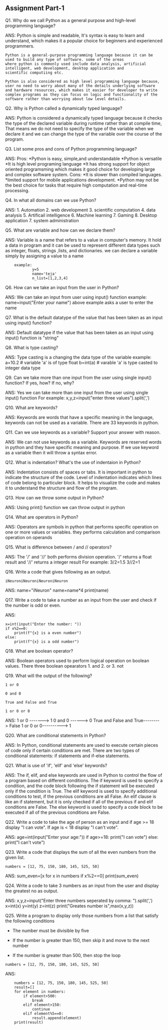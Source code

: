 ## Assignment Part-1
Q1. Why do we call Python as a general purpose and high-level programming language?

ANS:
    Python is simple and readable, It's syntax is easy to learn and understand, which makes it a popular choice for beginners and experienced programmers.

    Python is a general-purpose programming language because it can be used to build any type of software. some of the areas
    where python is commonly used include data analysis, artificial intelligent, web development, desktop application and 
    scientific computiing etc.

    Python is also considered as high level programming language because, user no need to worry about many of the details underlying software and hardware resources, which makes it easier for developer to write complex programs as they can focus on logic and functionality of the software rather than worrying about low level details.
    

Q2. Why is Python called a dynamically typed language?

ANS:
    Python is considered a dynamically typed language because it checks the type of the declared variable during runtime rather than at compile time, That means we do not need to specify the type of the variable when we declare it and we can change the type of the variable over the course of the program.    

Q3. List some pros and cons of Python programming language?

ANS:
    Pros:
        *Python is easy, simple,and understandable
        *Python is versatile
        *It is high level programing language
        *It has strong support for object oriented programsming which makes it good choice for developing large and complex software system.
    Cons:
        *It is slower than compiled languages.
        *limited support for mobile applications development.
        *Python may not be the best choice for tasks that require high computation and real-time processing.


Q4. In what all domains can we use Python?

ANS:
    1. Automation
    2. web development
    3. scientific computation
    4. data analysis
    5. Artificail intelligence
    6. Machine learning
    7. Gaming
    8. Desktop application
    7. system administration



Q5. What are variable and how can we declare them?

ANS:
    Variable is a name that refers to a value in computer's memory. It hold a data in program and it can be used to represent different data types such as integer, floats, strings ,lists, and dictionaries.
    we can declare a variable simply by assigning a value to a name

        example:
                y=5
                name='teja'
                n_list=[1,2,3,4]



Q6. How can we take an input from the user in Python?

ANS:
    We can take an input from user using input() function 
    example:
            name=input("Enter your name")
    above example asks a user to enter the name


Q7. What is the default datatype of the value that has been taken as an input using input() function?

ANS:
    Default datatype if the value that has been taken as an input using input() function is "string"

Q8. What is type casting?

ANS:
    Type casting is a changing the data type of the variable
    example:
            a=10.2 # variable 'a' is of type float
            b=int(a) # varable 'a' is type casted to integer data type

Q9. Can we take more than one input from the user using single input() function? If yes, how? If no, why?

ANS:
    Yes we can take more than one input from the user using single input() function
    For example:
                x,y,z=input("enter three values").split(',')

Q10. What are keywords?

ANS:
    Keywords are words that have a specific meaning in the language, keywords can not be used as a variable.
    There are 33 keywords in python.

Q11. Can we use keywords as a variable? Support your answer with reason.

ANS:
    We can not use keywords as a variable. Keywords are reserved words in python and they have specific meaning and purpose.
    If we use keyword as a variable then it will throw a syntax error.

Q12. What is indentation? What's the use of indentaion in Python?

ANS:
    Indentation consists of spaces or tabs. It is important in python to indicate the structure of the code. 
    Level of indentation indicates which lines of code belong to particuler block.
    It helps to visualize the code and makes it to understand the structure and flow of the program.


Q13. How can we throw some output in Python?

ANS:
    Using print() function we can throw output in python

Q14. What are operators in Python?

ANS:
    Operators are symbols in python that performs specific operation on one or more values or variables.
    they performs calculation and comparison operation on operands 


Q15. What is difference between / and // operators?

ANS:
    The '/' and '//' both performs division operation. '/' returns a float result and '//' returns a integer result
    For example:
                3/2=1.5
                3//2=1

Q16. Write a code that gives following as an output.
```
iNeuroniNeuroniNeuroniNeuron
```
ANS:
    name="iNeuron"
    name=name*4
    print(name)

Q17. Write a code to take a number as an input from the user and check if the number is odd or even.

ANS:

    x=int(input("Enter the number: "))
    if x%2==0:
        print(f"{x} is a even number")
    else:
        print(f"{x} is a odd number")

Q18. What are boolean operator?

ANS:
    Boolean operators used to perform logical operation on boolean values. There three boolean opearators
        1. and
        2. or
        3. not


Q19. What will the output of the following?
```
1 or 0

0 and 0

True and False and True

1 or 0 or 0
```
ANS:
    1 or 0 -------> 1
    0 and 0 ------> 0
    True and False and True--------> False
    1 or 0 or 0----------> 1



Q20. What are conditional statements in Python?

ANS:
    In Python, conditional statements are used to execute certain pieces of code only if certain conditions are met. 
    There are two types of conditional statements: if statements and if-else statements.


Q21. What is use of 'if', 'elif' and 'else' keywords?

ANS:
    The if, elif, and else keywords are used in Python to control the flow of a program based on different conditions.
    The if keyword is used to specify a condition, and the code block following the if statement will be executed only if the condition is True.
    The elif keyword is used to specify additional conditions to test, if the previous conditions are all False. An elif clause is like an if statement, but it is only checked if all of the previous if and elif conditions are False. 
    The else keyword is used to specify a code block to be executed if all of the previous conditions are False.

Q22. Write a code to take the age of person as an input and if age >= 18 display "I can vote". If age is < 18 display "I can't vote".

ANS:
    age=int(input("Enter your age:"))
    if age>=18:
        print("I can vote")
    else:
        print("I can't vote")


Q23. Write a code that displays the sum of all the even numbers from the given list.
```
numbers = [12, 75, 150, 180, 145, 525, 50]
```
ANS:
    sum_even=[x for x in numbers if x%2==0]
    print(sum_even)     


Q24. Write a code to take 3 numbers as an input from the user and display the greatest no as output.

ANS:
    x,y,z=input("Enter three numbers seperated by comma: ").split(',')
    x=int(x)
    y=int(y)
    z=int(z)
    print("Greates number is",max(x,y,z))

Q25. Write a program to display only those numbers from a list that satisfy the following conditions

- The number must be divisible by five

- If the number is greater than 150, then skip it and move to the next number

- If the number is greater than 500, then stop the loop
```
numbers = [12, 75, 150, 180, 145, 525, 50]
```
ANS:
```
    numbers = [12, 75, 150, 180, 145, 525, 50]
    result=[]
    for element in numbers:
        if element>500:
            break
        elif element>150:
            continue
        elif element%5==0:
            result.append(element)
    print(result)
 ```
